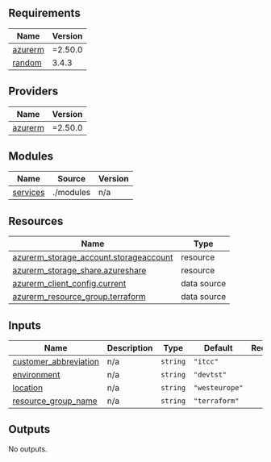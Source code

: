 <!-- BEGIN_TF_DOCS -->
## Requirements

| Name | Version |
|------|---------|
| <a name="requirement_azurerm"></a> [azurerm](#requirement\_azurerm) | =2.50.0 |
| <a name="requirement_random"></a> [random](#requirement\_random) | 3.4.3 |

## Providers

| Name | Version |
|------|---------|
| <a name="provider_azurerm"></a> [azurerm](#provider\_azurerm) | =2.50.0 |

## Modules

| Name | Source | Version |
|------|--------|---------|
| <a name="module_services"></a> [services](#module\_services) | ./modules | n/a |

## Resources

| Name | Type |
|------|------|
| [azurerm_storage_account.storageaccount](https://registry.terraform.io/providers/hashicorp/azurerm/2.50.0/docs/resources/storage_account) | resource |
| [azurerm_storage_share.azureshare](https://registry.terraform.io/providers/hashicorp/azurerm/2.50.0/docs/resources/storage_share) | resource |
| [azurerm_client_config.current](https://registry.terraform.io/providers/hashicorp/azurerm/2.50.0/docs/data-sources/client_config) | data source |
| [azurerm_resource_group.terraform](https://registry.terraform.io/providers/hashicorp/azurerm/2.50.0/docs/data-sources/resource_group) | data source |

## Inputs

| Name | Description | Type | Default | Required |
|------|-------------|------|---------|:--------:|
| <a name="input_customer_abbreviation"></a> [customer\_abbreviation](#input\_customer\_abbreviation) | n/a | `string` | `"itcc"` | no |
| <a name="input_environment"></a> [environment](#input\_environment) | n/a | `string` | `"devtst"` | no |
| <a name="input_location"></a> [location](#input\_location) | n/a | `string` | `"westeurope"` | no |
| <a name="input_resource_group_name"></a> [resource\_group\_name](#input\_resource\_group\_name) | n/a | `string` | `"terraform"` | no |

## Outputs

No outputs.
<!-- END_TF_DOCS -->